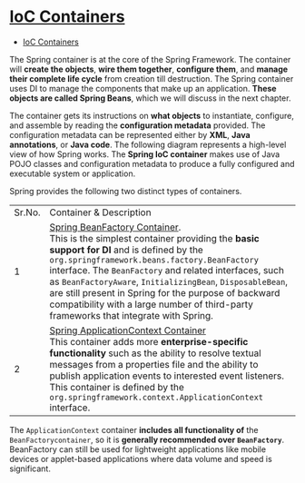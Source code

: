 # [IoC Containers](https://www.tutorialspoint.com/spring/spring_ioc_containers.htm)

- [IoC Containers](#ioc-containers)

The Spring container is at the core of the Spring Framework. The container will **create the objects**, **wire them together**, **configure them**, and **manage their complete life cycle** from creation till destruction. The Spring container uses DI to manage the components that make up an application. **These objects are called Spring Beans**, which we will discuss in the next chapter.

The container gets its instructions on **what objects** to instantiate, configure, and assemble by reading the **configuration metadata** provided. The configuration metadata can be represented either by **XML**, **Java annotations**, or **Java code**. The following diagram represents a high-level view of how Spring works. The **Spring IoC container** makes use of Java POJO classes and configuration metadata to produce a fully configured and executable system or application.

Spring provides the following two distinct types of containers.

|||
|-|-|
|Sr.No.|Container & Description|
|1|[Spring BeanFactory Container](https://www.tutorialspoint.com/spring/spring_beanfactory_container.htm). <br> This is the simplest container providing the **basic support for DI** and is defined by the `org.springframework.beans.factory.BeanFactory` interface. The `BeanFactory` and related interfaces, such as `BeanFactoryAware`, `InitializingBean`, `DisposableBean`, are still present in Spring for the purpose of backward compatibility with a large number of third-party frameworks that integrate with Spring.|
|2|[Spring ApplicationContext Container](https://www.tutorialspoint.com/spring/spring_applicationcontext_container.htm) <br> This container adds more **enterprise-specific functionality** such as the ability to resolve textual messages from a properties file and the ability to publish application events to interested event listeners. This container is defined by the `org.springframework.context.ApplicationContext` interface.|

The `ApplicationContext` container **includes all functionality of** the `BeanFactorycontainer`, so it is **generally recommended over `BeanFactory`**. BeanFactory can still be used for lightweight applications like mobile devices or applet-based applications where data volume and speed is significant.
